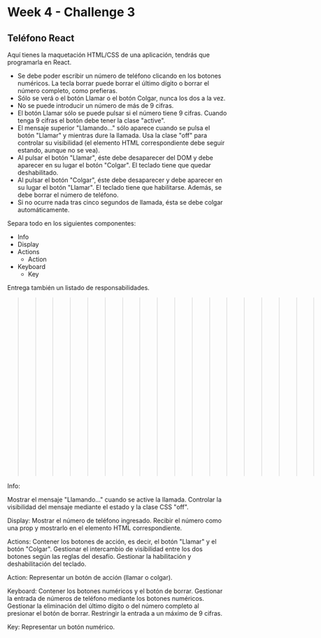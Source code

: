 # Week 4 - Challenge 3

## Teléfono React

Aquí tienes la maquetación HTML/CSS de una aplicación, tendrás que programarla en React.

- Se debe poder escribir un número de teléfono clicando en los botones numéricos. La tecla borrar puede borrar el último dígito o borrar el número completo, como prefieras.
- Sólo se verá o el botón Llamar o el botón Colgar, nunca los dos a la vez.
- No se puede introducir un número de más de 9 cifras.
- El botón Llamar sólo se puede pulsar si el número tiene 9 cifras. Cuando tenga 9 cifras el botón debe tener la clase "active".
- El mensaje superior "Llamando..." sólo aparece cuando se pulsa el botón "Llamar" y mientras dure la llamada. Usa la clase "off" para controlar su visibilidad (el elemento HTML correspondiente debe seguir estando, aunque no se vea).
- Al pulsar el botón "Llamar", éste debe desaparecer del DOM y debe aparecer en su lugar el botón "Colgar". El teclado tiene que quedar deshabilitado.
- Al pulsar el botón "Colgar", éste debe desaparecer y debe aparecer en su lugar el botón "Llamar". El teclado tiene que habilitarse. Además, se debe borrar el número de teléfono.
- Si no ocurre nada tras cinco segundos de llamada, ésta se debe colgar automáticamente.

Separa todo en los siguientes componentes:

- Info
- Display
- Actions
  - Action
- Keyboard
  - Key

Entrega también un listado de responsabilidades.

> > > > > > > > > > > > > > > > > > > > > > > > > > > > > > > > > > > > > > > > > > > > > > > > > > > > > > > > > > > > > > > > > > > > > > > <<<<<<<<<<<<<<<<<<<<<<<<

Info:

Mostrar el mensaje "Llamando..." cuando se active la llamada.
Controlar la visibilidad del mensaje mediante el estado y la clase CSS "off".

Display:
Mostrar el número de teléfono ingresado.
Recibir el número como una prop y mostrarlo en el elemento HTML correspondiente.

Actions:
Contener los botones de acción, es decir, el botón "Llamar" y el botón "Colgar".
Gestionar el intercambio de visibilidad entre los dos botones según las reglas del desafío.
Gestionar la habilitación y deshabilitación del teclado.

Action:
Representar un botón de acción (llamar o colgar).

Keyboard:
Contener los botones numéricos y el botón de borrar.
Gestionar la entrada de números de teléfono mediante los botones numéricos.
Gestionar la eliminación del último dígito o del número completo al presionar el botón de borrar.
Restringir la entrada a un máximo de 9 cifras.

Key:
Representar un botón numérico.
